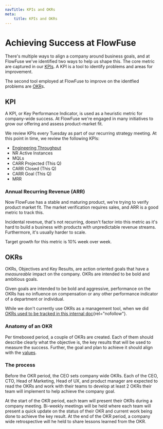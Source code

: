 ```yaml
---
navTitle: KPIs and OKRs
meta:
    title: KPIs and OKRs
---
```


# Achieving Success at FlowFuse

There's multiple ways to align a company around business goals, and at FlowFuse
we've identified two ways to help us shape this. The core metric are captured in
our [KPIs](#kpi). A KPI is a tool to identify problems and areas for improvement.

The second tool employed at FlowFuse to improve on the identfied problems are [OKR](#okrs)s.

## KPI

A KPI, or Key Performance Indicator, is used as a heuristic metric for company-wide
success. At FlowFuse we're engaged in many initiatives to grow our offering and
assess product-market fit. 

We review KPIs every Tuesday as part of our recurring strategy meeting. 
At this point in time, we review the following KPIs:
* [Engineering Throughput](../development/project-management.md#engineering-throughput) 
* NR Active Instances
* MQLs
* CARR Projected (This Q)
* CARR Closed (This Q)
* CARR Goal (This Q)
* MRR

### Annual Recurring Revenue (ARR)

Now FlowFuse has a stable and maturing product, we're trying to verify product
market fit. The market verification requires sales, and ARR is a good metric to
track this.

Incidental revenue, that's not recurring, doesn't factor into this metric as it's
hard to build a business with products with unpredictable revenue streams. Furthermore,
it's usually harder to scale.

Target growth for this metric is 10% week over week.

## OKRs

OKRs, Objectives and Key Results, are action oriented goals that have a _measureable_
impact on the company. OKRs are intended to be bold and ambitious goals.

Given goals are intended to be bold and aggressive, performance on the OKRs has
no influence on compensation or any other performance indicator of a department
or individual.

While we don't currently use OKRs as a management tool, when we did [OKRs used to be tracked in this internal doc](https://docs.google.com/document/d/12zOCFxot0rlRY-_hNwCmuv7_U1STqjzoaXh8EkIWtZI){rel="nofollow"}.

### Anatomy of an OKR

Per timeboxed period, a couple of OKRs are created. Each of them should describe
clearly what the objective is, the key results that will be used to measure the success.
Further, the goal and plan to achieve it should align with the [values](./values/).

### The process

Before the OKR period, the CEO sets company wide OKRs. Each of the CEO, CTO,
Head of Marketing, Head of UX, and product manager are expected to read the OKRs
and work with their teams to develop at least 2 OKRs their team will implement to help achieve the company goal.

At the start of the OKR period, each team will present their OKRs during a company meeting. Bi-weekly meetings will be held where each team will present a quick update on the status of their OKR and current work being done to achieve the key result. At the end of the OKR period, a company wide retrospective will he held to share lessons learned from the OKR.

